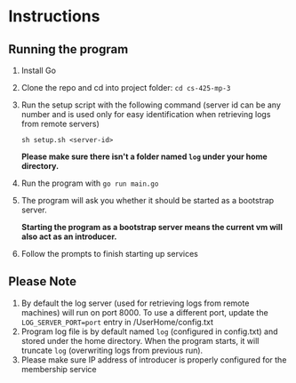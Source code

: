 # Instructions
## Running the program
1. Install Go
2. Clone the repo and cd into project folder: `cd cs-425-mp-3`
3. Run the setup script with the following command (server id can be any number and is used only for easy identification when retrieving logs from remote servers)

   `sh setup.sh <server-id>`

   **Please make sure there isn't a folder named `log` under your home directory.**

4. Run the program with `go run main.go`
5. The program will ask you whether it should be started as a bootstrap server. 
    
   **Starting the program as a bootstrap server means the current vm will also act as an introducer.**
7. Follow the prompts to finish starting up services



## Please Note
1. By default the log server (used for retrieving logs from remote machines) will run on port 8000. To use a different port, update the `LOG_SERVER_PORT=port` entry in /UserHome/config.txt
2. Program log file is by default named `log` (configured in config.txt) and stored under the home directory. When the program starts, it will truncate `log` (overwriting logs from previous run).
3. Please make sure IP address of introducer is properly configured for the membership service

